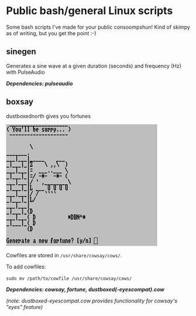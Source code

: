 # Public bash/general Linux scripts
Some bash scripts I've made for your public consoompshun! 
Kind of skimpy as of writing, but you get the point :-)

## sinegen
Generates a sine wave at a given duration (seconds) and frequency (Hz) with PulseAudio

***Dependencies: pulseaudio***
## boxsay
dustboxednorth gives you fortunes

![](2020-06-29-190202_1920x1200_scrot.png?raw=true)

Cowfiles are stored in `/usr/share/cowsay/cows/`.

To add cowfiles:

`sudo mv /path/to/cowfile /usr/share/cowsay/cows/`


***Dependencies: cowsay, fortune, dustboxed(-eyescompat).cow*** 

*(note: dustboxed-eyescompat.cow provides functionality for cowsay's "eyes" feature)*
